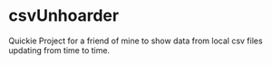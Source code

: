 # csvUnhoarder
Quickie Project for a friend of mine to show data from local csv files updating from time to time.

